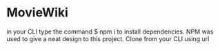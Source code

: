# MovieWiki

in your CLI type the command $ npm i to install dependencies.
NPM was used to give a neat design to this project.
Clone from your CLI using url 
